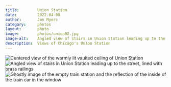 ```yaml
---
title:        Union Station
date:         2022-04-08
author:       Jen Myers
category:     photos
layout:       photo
image:        photos/union02.jpg
image-alt:    Angled view of stairs in Union Station leading up to the street, lined with brass railings
description:  Views of Chicago's Union Station
---
```


<div><img alt="Centered view of the warmly lit vaulted ceiling of Union Station" src="{{ site.baseurl }}/images/photos/union01.jpg" /></div>
<div><img alt="Angled view of stairs in Union Station leading up to the street, lined with brass railings" src="{{ site.baseurl }}/images/photos/union02.jpg" /></div>
<div><img alt="Ghostly image of the empty train station and the reflection of the inside of the train car in the window" src="{{ site.baseurl }}/images/photos/union03.jpg" /></div>
